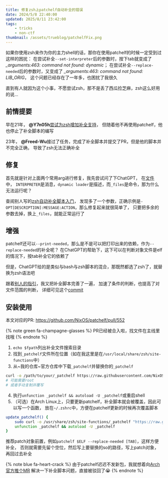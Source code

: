 ```yaml
---
title: 修复zsh上patchelf自动补全的错误
date: 2024/5/8 22:40:00
updated: 2025/8/11 23:42:00
tags:
    - tricks
    - non-ctf
thumbnail: /assets/trueblog/patchelfFix.png
---
```


<!--excerpt-->

如果你使用zsh来作为你的主力shell的话，那你在使用patchelf的时候一定受到过这样的困扰：
在尝试补全`--set-interpreter`后的参数时，按下tab就变成了 *_arguments:463: command not found: dynamic*；
在尝试补全`--replace-needed`后的参数时，又变成了 *_arguments:463: command not found: LIB_ORIG*，
这个问题已经存在了一年多，也困扰了我很久

直到有人就因为这个小事，不愿尝试zsh，那不是丢了西瓜捡芝麻，zsh这么好用的说...

## 前情提要

早在21年， **@Y7n05h**[尝试为zsh增加补全支持](https://github.com/NixOS/patchelf/issues/310)，
但随着他不再使用patchelf，他也停止了补全脚本的编写

23年， **@Freed-Wu**接过了任务，完成了补全脚本并提交了PR，但是他的脚本并不完全正确，
导致了zsh无法正确补全

## 修复

首先就是针对上面两个常用arg进行修复，我先尝试问了下ChatGPT，
在[文件](https://github.com/NixOS/patchelf/blob/master/completions/zsh/_patchelf#L5)中，
`INTERPRETER`是消息，`dynamic loader`是描述，而`_files`是命令，那为什么无法运行呢？

查阅别人写的[zsh自动补全脚本入门](https://chuquan.me/2020/10/02/zsh-completion-tutorial/)，
发现多了一个参数，正确示例是`-OPT[DESCRIPTION]:MESSAGE:ACTION`，那么修复起来就很简单了，
只要把多余的参数去掉，换上`_files`，就能正常运行了

## 增强

patchelf还可以`--print-needed`，那么是不是可以把打印出来的依赖，作为`--replace-needed`的补全呢？
在ChatGPT的帮助下，这下可以在判断对象文件是elf的情况下，按tab补全它的依赖了

但是，ChatGPT给的是类似与bash与zsh脚本的混合，那既然都选了zsh了，就替换为zsh语法吧

跟着[别人的指引](https://github.com/goreliu/zshguide)，我又把补全脚本完善了一遍，
加速了条件的判断，也提高了对文件范围的判断，
详细可见这个[commit](https://github.com/RocketMaDev/patchelf/commit/61a49b905c2eb329848349dc8c0eb6c5fa873aa7)

## 安装使用

本文对应的PR: https://github.com/NixOS/patchelf/pull/552

{% note green fa-champagne-glasses %}
PR已经被合入啦，找文件在主线里找哦
{% endnote %}

1. `echo $fpath`列出补全文件搜索目录
2. 找到`_patchelf`文件所在位置（如在我这里是在`/usr/local/share/zsh/site-functions`中）
3. 从~我的仓库~官方仓库中下载`_patchelf`并替换你的`_patchelf`
```sh
curl -o /path/to/your/_patchelf https://raw.githubusercontent.com/NixOS/patchelf/master/completions/zsh/_patchelf
# 可能需要root
# 或者手动复制并覆写
```
4. 执行`unfunction _patchelf && autoload -U _patchelf`或重启shell
5. （可选）在Arch Linux上，只要更新patchelf，补全脚本就会被覆盖，因此可以写一个函数，
放在`~/.zshrc`中，方便在patchelf更新的时候再次覆盖脚本
```zsh
update_patchelf() {
    sudo curl -o /usr/share/zsh/site-functions/_patchelf "https://raw.githubusercontent.com/NixOS/patchelf/master/completions/zsh/_patchelf"
    unfunction _patchelf && autoload -U _patchelf
}
```

推荐patch对象前置，例如`patchelf $ELF --replace-needed [TAB]`，这样方便补全，
否则就需要先留个空位，然后写上要替换的so的路径，写上patch对象，再回过去补全

{% note blue fa-heart-crack %}
由于patchelf迟迟不发新包，我就想着向[Arch官方推个MR](https://gitlab.archlinux.org/archlinux/packaging/packages/patchelf/-/merge_requests/2)
解决一下补全脚本问题，直接被驳回了😭
{% endnote %}

